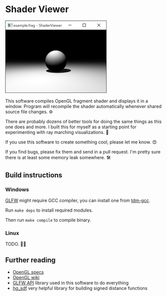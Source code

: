 # Shader Viewer

<img src="example.png" width="320" />

This software compiles OpenGL fragment shader and displays it in a window. Program will recompile the shader automatically whenever shared source file changes. ⚙

There are probably dozens of better tools for doing the same things as this one does and more. I built this for myself as a starting point for experimenting with ray marching visualizations. 🔮

If you use this software to create something cool, please let me know. 😍

If you find bugs, please fix them and send in a pull request. I'm pretty sure there is at least some memory leak somewhere. 🛠️


## Build instructions

### Windows

[GLFW](https://github.com/go-gl/glfw) might require GCC compiler, you can install one from [tdm-gcc](https://jmeubank.github.io/tdm-gcc/).

Run `make deps` to install required modules.

Then run `make compile` to compile binary.
 

### Linux

TODO. 👨‍💻


## Further reading

 * [OpenGL specs](https://www.khronos.org/registry/OpenGL/index_gl.php)
 * [OpenGL wiki](https://www.khronos.org/opengl/wiki/Main_Page)
 * [GLFW API](https://www.glfw.org/docs/3.3/) library used in this software to do everything
 * [hg_sdf](http://mercury.sexy/hg_sdf/) very helpful library for building signed distance functions
 
 
